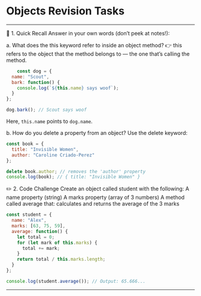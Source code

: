 # Objects Revision Tasks

---
🔄 1. Quick Recall
Answer in your own words (don’t peek at notes!):

a. What does the this keyword refer to inside an object method? 
    👉 this refers to the object that the method belongs to — the one that’s calling the method.
```js
    const dog = {
  name: "Scout",
  bark: function() {
    console.log(`${this.name} says woof`);
  }
};

dog.bark(); // Scout says woof
```
Here, `this.name` points to `dog.name`.


b. How do you delete a property from an object?
     Use the delete keyword:
```js
const book = {
  title: "Invisible Women",
  author: "Caroline Criado-Perez"
};

delete book.author; // removes the 'author' property
console.log(book); // { title: "Invisible Women" }
```

✏️ 2. Code Challenge
Create an object called student with the following:
A name property (string)
A marks property (array of 3 numbers)
A method called average that:
calculates and returns the average of the 3 marks
```js
const student = {
  name: "Alex",
  marks: [63, 75, 59],
  average: function() {
    let total = 0;
    for (let mark of this.marks) {
      total += mark;
    }
    return total / this.marks.length;
  }
};

console.log(student.average()); // Output: 65.666...
```
---